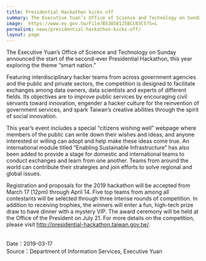 ```yaml
---
title: Presidential Hackathon kicks off
summary: The Executive Yuan’s Office of Science and Technology on Sunday announced the start of the second-ever Presidential Hackathon, this year exploring the theme “smart nation.”
image:  https://www.ey.gov.tw/File/B53858125BCC83C5?S=L
permalink: news/presidential-hackathon-kicks-off/
layout: page
---
```

The Executive Yuan’s Office of Science and Technology on Sunday announced the start of the second-ever Presidential Hackathon, this year exploring the theme “smart nation.”

Featuring interdisciplinary hacker teams from across government agencies and the public and private sectors, the competition is designed to facilitate exchanges among data owners, data scientists and experts of different fields. Its objectives are to improve public services by encouraging civil servants toward innovation, engender a hacker culture for the reinvention of government services, and spark Taiwan’s creative abilities through the spirit of social innovation.

This year’s event includes a special “citizens wishing well” webpage where members of the public can write down their wishes and ideas, and anyone interested or willing can adopt and help make these ideas come true. An international module titled “Enabling Sustainable Infrastructure” has also been added to provide a stage for domestic and international teams to conduct exchanges and learn from one another. Teams from around the world can contribute their strategies and join efforts to solve regional and global issues.

Registration and proposals for the 2019 hackathon will be accepted from March 17 (12pm) through April 14. Five top teams from among all contestants will be selected through three intense rounds of competition. In addition to receiving trophies, the winners will enter a fun, high-tech prize draw to have dinner with a mystery VIP. The award ceremony will be held at the Office of the President on July 21. For more details on the competition, please visit http://presidential-hackathon.taiwan.gov.tw/.

<br/>
Date：2019-03-17
<br/>
Source：Department of Information Services, Executive Yuan
